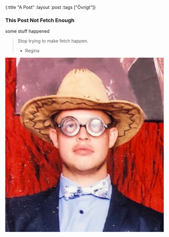 {:title "A Post"
 :layout :post
 :tags  ["Övrigt"]}

### This Post Not Fetch Enough

some stuff happened

> Stop trying to make fetch happen.
>- Regina

![Image 1](/img/adam.png)